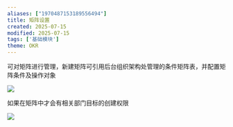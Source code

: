 ```yaml
---
aliases: ["1970487153189556494"]
title: 矩阵设置
created: 2025-07-15
modified: 2025-07-15
tags: ['基础模块']
theme: OKR
---
```


可对矩阵进行管理，新建矩阵可引用后台组织架构处管理的条件矩阵表，并配置矩阵条件及操作对象

![](385cb793b2f32e2ac8eb0336595a7cd8.jpg)

如果在矩阵中才会有相关部门目标的创建权限

![](ef3d874c4f39e04c137560a351558be2.jpg)